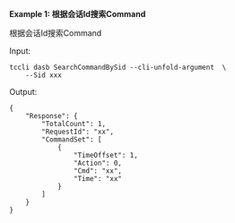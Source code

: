 **Example 1: 根据会话Id搜索Command**

根据会话Id搜索Command

Input: 

```
tccli dasb SearchCommandBySid --cli-unfold-argument  \
    --Sid xxx
```

Output: 
```
{
    "Response": {
        "TotalCount": 1,
        "RequestId": "xx",
        "CommandSet": [
            {
                "TimeOffset": 1,
                "Action": 0,
                "Cmd": "xx",
                "Time": "xx"
            }
        ]
    }
}
```

